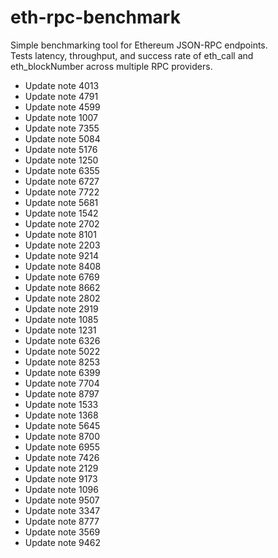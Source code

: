# eth-rpc-benchmark

Simple benchmarking tool for Ethereum JSON-RPC endpoints.  
Tests latency, throughput, and success rate of eth_call and eth_blockNumber across multiple RPC providers.
- Update note 4013
- Update note 4791
- Update note 4599
- Update note 1007
- Update note 7355
- Update note 5084
- Update note 5176
- Update note 1250
- Update note 6355
- Update note 6727
- Update note 7722
- Update note 5681
- Update note 1542
- Update note 2702
- Update note 8101
- Update note 2203
- Update note 9214
- Update note 8408
- Update note 6769
- Update note 8662
- Update note 2802
- Update note 2919
- Update note 1085
- Update note 1231
- Update note 6326
- Update note 5022
- Update note 8253
- Update note 6399
- Update note 7704
- Update note 8797
- Update note 1533
- Update note 1368
- Update note 5645
- Update note 8700
- Update note 6955
- Update note 7426
- Update note 2129
- Update note 9173
- Update note 1096
- Update note 9507
- Update note 3347
- Update note 8777
- Update note 3569
- Update note 9462
